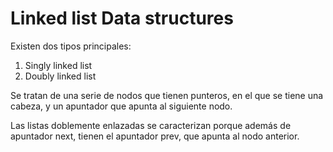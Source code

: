 # Linked list Data structures

Existen dos tipos principales:

1. Singly linked list
2. Doubly linked list

Se tratan de una serie de nodos que tienen punteros, en el que se tiene una cabeza, y un apuntador que apunta al siguiente nodo.

Las listas doblemente enlazadas se caracterizan porque además de apuntador next, tienen el apuntador prev, que apunta al nodo anterior.
